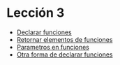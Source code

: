 # Lección 3
- [Declarar funciones](funciones.md)
- [Retornar elementos de funciones](retornar-elementos.md)
- [Parametros en funciones](parametros.md)
- [Otra forma de declarar funciones](otra-declaracion.md)
